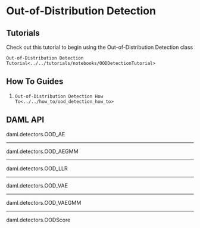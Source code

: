 # Out-of-Distribution Detection

## Tutorials

Check out this tutorial to begin using the Out-of-Distribution Detection
class

`Out-of-Distribution Detection Tutorial<../../tutorials/notebooks/OODDetectionTutorial>`

## How To Guides

1.  `Out-of-Distribution Detection How To<../../how_to/ood_detection_how_to>`

## DAML API

<div class="autoclass" members="" inherited-members="">

daml.detectors.OOD_AE

</div>

------------------------------------------------------------------------

<div class="autoclass" members="" inherited-members="">

daml.detectors.OOD_AEGMM

</div>

------------------------------------------------------------------------

<div class="autoclass" members="" inherited-members="">

daml.detectors.OOD_LLR

</div>

------------------------------------------------------------------------

<div class="autoclass" members="" inherited-members="">

daml.detectors.OOD_VAE

</div>

------------------------------------------------------------------------

<div class="autoclass" members="" inherited-members="">

daml.detectors.OOD_VAEGMM

</div>

------------------------------------------------------------------------

<div class="autoclass">

daml.detectors.OODScore

</div>
